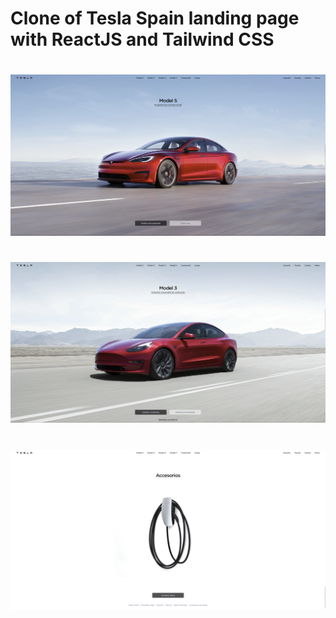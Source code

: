 # Clone of Tesla Spain landing page with ReactJS and Tailwind CSS
#
![Tesla 1](/public/captures/Capture1.png)
#
![Tesla 2](/public/captures/Capture2.png)
#
![Tesla 3](/public/captures/Capture3.png)
